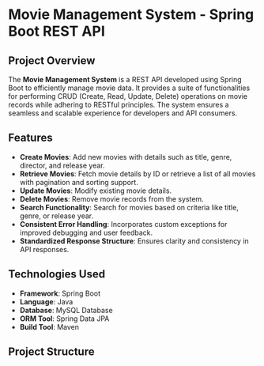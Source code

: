 # Movie Management System - Spring Boot REST API

## Project Overview
The **Movie Management System** is a REST API developed using Spring Boot to efficiently manage movie data. It provides a suite of functionalities for performing CRUD (Create, Read, Update, Delete) operations on movie records while adhering to RESTful principles. The system ensures a seamless and scalable experience for developers and API consumers.

## Features
- **Create Movies**: Add new movies with details such as title, genre, director, and release year.
- **Retrieve Movies**: Fetch movie details by ID or retrieve a list of all movies with pagination and sorting support.
- **Update Movies**: Modify existing movie details.
- **Delete Movies**: Remove movie records from the system.
- **Search Functionality**: Search for movies based on criteria like title, genre, or release year.
- **Consistent Error Handling**: Incorporates custom exceptions for improved debugging and user feedback.
- **Standardized Response Structure**: Ensures clarity and consistency in API responses.

## Technologies Used
- **Framework**: Spring Boot
- **Language**: Java
- **Database**: MySQL Database
- **ORM Tool**: Spring Data JPA
- **Build Tool**: Maven

## Project Structure
